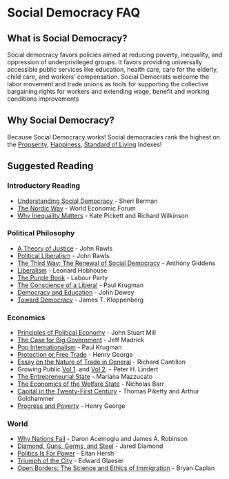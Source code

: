 # Social Democracy FAQ

## What is Social Democracy?

Social democracy favors policies aimed at reducing poverty, inequality, and oppression of underprivileged groups. It favors providing universally accessible public services like education, health care, care for the elderly, child care, and workers’ compensation. Social Democrats welcome the labor movement and trade unions as tools for supporting the collective bargaining rights for workers and extending wage, benefit and working conditions improvements

## Why Social Democracy?

Because Social Democracy works! Social democracies rank the highest on the [Propserity](https://en.wikipedia.org/wiki/Legatum_Prosperity_Index#2020[2]), [Happiness](https://en.wikipedia.org/wiki/World_Happiness_Report#2020_report), [Standard of Living](https://en.wikipedia.org/wiki/Social_Progress_Index#2020_Rankings_and_scores_by_country) Indexes!

## Suggested Reading

### Introductory Reading

* [Understanding Social Democracy ](https://azadivaedalat.com/wp-content/uploads/2018/01/Understanding-Social-Democracy-Harward.pdf)- Sheri Berman
* [The Nordic Way](https://www.globalutmaning.se/wp-content/uploads/sites/8/2011/01/Davos-The-nordic-way-final.pdf) - World Economic Forum
* [Why Inequality Matters](http://classonline.org.uk/docs/Why_Inequality_Matters.pdf) - Kate Pickett and Richard Wilkinson

### Political Philosophy

* [A Theory of Justice](https://cloudflare-ipfs.com/ipfs/bafykbzacecwt74qqondrmgo4sskao3avfhtbeveinxq3smp5ftd7vsrnjay6i?filename=John%20Rawls%20-%20A%20Theory%20of%20Justice_%20Original%20Edition%20%282005%29.pdf) - John Rawls
* [Political Liberalism](https://cloudflare-ipfs.com/ipfs/bafykbzaceadre5bhumx76trmkpybdo4db23vhgsz3zdj7s52ej7u3bddnalr4?filename=%28Columbia%20Classics%20in%20Philosophy%29%20John%20Rawls%20-%20Political%20Liberalism_%20Expanded%20Edition-Columbia%20University%20Press%20%282005%29.pdf) - John Rawls
* [The Third Way: The Renewal of Social Democracy](https://cloudflare-ipfs.com/ipfs/bafykbzaceav6gcy75zoifr37dhwnnqpdtiwsx6onbiec6khmcrujsjpd4gube?filename=Anthony%20Giddens%20-%20The%20Third%20Way_%20The%20Renewal%20of%20Social%20Democracy-Polity%20Press.pdf) - Anthony Giddens
* [Liberalism](https://socialsciences.mcmaster.ca/~econ/ugcm/3ll3/hobhouse/liberalism.pdf) - Leonard Hobhouse
* [The Purple Book](https://0x0.la/u/DSqvRQm.pdf) - Labour Party
* [The Conscience of a Liberal](https://0x0.la/u/lC1aCxU.pdf) - Paul Krugman
* [Democracy and Education](https://cloudflare-ipfs.com/ipfs/bafykbzaceaiottcs6ztqazybswi2cus2tmv5vihqaau2idvyyjv5etidgkjge?filename=%28Penn%20State%20Electronic%20Classics%29%20John%20Dewey%20-%20Democracy%20And%20Education%20-Free%20Press%20%281997%29.pdf) - John Dewey
* [Toward Democracy](https://cloudflare-ipfs.com/ipfs/bafykbzaceawtlf5g4abgsoirxitzcmqulhavzclgtotrfg65lyqglvubg3irs?filename=James%20T.%20Kloppenberg%20-%20Toward%20Democracy_%20The%20Struggle%20for%20Self-Rule%20in%20European%20and%20American%20Thought-Oxford%20University%20Press%20%282016%29.pdf) - James T. Kloppenberg

### Economics

* [Principles of Political Economy](https://www.gutenberg.org/files/30107/30107-pdf.pdf) - John Stuart Mill
* [The Case for Big Government](https://1lib.us/dl/685824/77f7df) - Jeff Madrick
* [Pop Internationalism](https://1lib.us/dl/768224/2a953f) - Paul Krugman
* [Protection or Free Trade](https://cdn.mises.org/Protection%20or%20Free%20Trade_3.pdf) - Henry George
* [Essay on the Nature of Trade in General](https://muse.jhu.edu/book/41671) - Richard Cantillon
* Growing Public [Vol 1](https://cloudflare-ipfs.com/ipfs/bafykbzaceca3c3f6ze2ko22fhyt5chy62jearu2aaxrayf4idjwgy6rvm4qj4?filename=Lindert%20P.H.%20-%20Growing%20public%2C%20vol.%201%20The%20story-CUP%20%282004%29.pdf). and [Vol 2](https://cloudflare-ipfs.com/ipfs/bafykbzaceapixqcfoe5dqhef7wun2e7txf4suk3hub4q6ccgbzxtmvqajn47o?filename=Lindert%20P.H.%20-%20Growing%20public%2C%20vol.%202%20Further%20evidence-CUP%20%282004%29.pdf). - Peter H. Lindert
* [The Entrepreneurial State](https://1lib.us/dl/5218819/2aec8a) - Mariana Mazzucato
* [The Economics of the Welfare State](https://1lib.us/dl/3423500/fb9e33) - Nicholas Barr
* [Capital in the Twenty-First Century](https://b-ok.cc/book/2329124/3da90d) - Thomas Piketty and Arthur Goldhammer
* [Progress and Poverty](http://www.henrygeorge.org/pcontents.htm) - Henry George

### World

* [Why Nations Fail](https://ia800606.us.archive.org/15/items/WhyNationsFailTheOriginsODaronAcemoglu/Why-Nations-Fail_-The-Origins-o-Daron-Acemoglu.pdf) - Daron Acemoglu and James A. Robinson
* [Diamond, Guns, Germs, and Steel](https://delong.typepad.com/files/diamond-selections.pdf) - Jared Diamond
* [Politics Is For Power](https://b-ok.org/dl/5409346/373d6f) - Eitan Hersh
* [Triumph of the City](http://www.smart-city.institute/library/book/triumph_of_the_city.pdf) - Edward Glaeser
* [Open Borders: The Science and Ethics of Immigration](https://0x0.la/u/saF7hWH.pdf) - Bryan Caplan 

